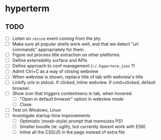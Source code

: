# hyperterm

## TODO

- [ ] Listen on `resize` event *coming* from the pty.
- [ ] Make sure all popular shells work well, and that we detect
      "url commands" appropriately for them.
- [ ] Figure out process title extraction on other platforms.
- [ ] Define extensibility surface and APIs
- [ ] Define approach to conf management (`~/.hyperterm.json` ?)
- [ ] Admit Ctrl+C as a way of closing webview
- [ ] When webview is shown, replace title of tab with webview's title
- [ ] Linkify urls in stdout. If clicked, inline webview. If cmd+clicked, default browser.
- [ ] Show icon that triggers contextmenu in tab, when hovered.
  - [ ] "Open in default browser" option in webview mode
  - [ ] Close
- [ ] Test on Windows, Linux
- [ ] Investigate startup time improvements
  - [ ] Optimistic (mosh-style) prompt that memoizes PS1
  - [ ] Smaller bundle (ie: uglify, but currently doesnt work with ES6)
  - [ ] Inline all the CSS/JS in the page instead of extra file
